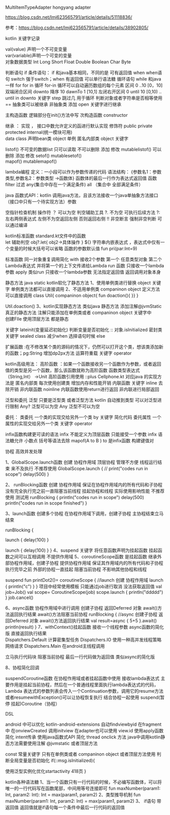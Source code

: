 MultiItemTypeAdapter hongyang adapter

https://blog.csdn.net/lmj623565791/article/details/51118836/

 参考：https://blog.csdn.net/lmj623565791/article/details/38902805/

 kotlin 关键字记录

 val(value) 声明一个不可变变量  
 var(variable)声明一个可变的变量  
 对象数据类型 Int Long Short Float Double Boolean Char Byte  

判断语句
 if  条件语句： if 和java基本相同，不同的是 可有返回值
 when   when语句 switch  强于switch；when 有返回值 可以单行语法糖
 循环语句
  while  和java一样
  for  for in 循环
for-in 循环可以自动遍历数组的每个元素
  区间
 0 ..10 [0，10] 双端闭合区间   downto 降序 10 dawnTo 1 [10,1]
 左闭右开区间 0 until 10  [0,10)
   ..  until in downto
关键字 step  跳过几 用于循环
判断对象或者字符串是否相等使用==
抽象类可以被继承 非抽象类  添加 open 关键字进行继承 
 
主构造函数   逻辑部分在init{}方法中写
次构造函数 constructor

继承 ： 实现 ，
接口中数允许定义的函进行默认实现
修饰符 public  private  protected internal(统一模块可用)  
data class 声明bean类
object 单例    匿名内部类 object 关键字

listof()  不可变的数据list 只可以读取 不可以删除 添加 修改
mutablelistof()    可以删除 添加 修改
setof() 
mutablesetof()  
mapof() 
mutablemapof()


lambda编程
定义：一小段可以作为参数传递的代码
语法结构： {参数名1：参数类型,参数名2：参数类型 ->函数体}  函数体的最后一行作为表达式返回值
函数 filter 过滤
any(集合中存在一个满足条件) 
all （集合中 全部满足条件）
 
java 函数式API：kotlin 调用java方法，且该方法接收一个java单抽象方法接口（接口中只有一个待实现方法）参数


空指针检查机制  操作符 ？ 可以为空 
判空辅助工具 ?.  不为空 可执行后续方法
?:   左右两侧表达式  左侧不为空返回左侧 否则返回右侧
!! 非空断言 强制非空判断 可以通过编译 


kotlin标准函数 standard.kt文件中的函数  
let 辅助判空 obj?.let{
obj2->具体操作
}
${} 字符串内嵌表达式 ，表达式中仅有一个变量的时候大括号可以省略
函数的参数默认值 fun pri(par:Int=9)

标准函数  同一对象重复调用简化
with 接收2个参数 第一个 任意类型对象 第二个Lambda表达式  并将第一个的上下文传递给Lambda
run 函数 只接收一个lambda参数 
apply  类似run  只接收一个lambda参数  无法指定返回值 返回调用对象本身



静态方法 java  static 
kotlin软化了静态方法 1、使用单例类进行替换 object 关键字 单例类方法都可以直接调用
                   2、不适用单例类   companinon object 定义方法 可以直接调用
class Util{
companinon object{
fun doaction(){
}}
}

Util.doaction()
3、kotlin实现静态方法   类似java 静态方法  添加注解@jvmStatic 真正的静态方法 注解只能添加在单例类或者 companinon object
关键字中  
创建FIle 使用顶层方法  都是静态

关键字 lateinit(变量延迟初始化) 
判断变量是否初始化 :: 对象.isInitialized
密封类关键字 sealed class 减少when 选择语句时候 else

 扩展函数  :在不修改某个类的源码的情况下，仍然可以打开这个类，想该类添加新的函数；pg:String 增加dp2px方法
 运算符重载 关键字 operator

kotlin高级用法：
高阶函数 ：如果一个函数接收另一个函数作为参数，或者返回值的类型是另一个函数，那么该函数就称为高阶函数
函数类型表达式 （String,Int） ->Unit
高阶函数引用使用 ::plus
Cellphone.kt
对应java 的实现方法是 匿名内部类 每次使用创建类 增加内存和性能开销
内联函数 关键字 inline 去除开销  非内联函数 noinline 
内联函数使用return进行返回  非内联进行局部返回




泛型和委托
泛型 只要是泛型类 或者泛型方法 kotlin 自动推到类型  可以对泛型进行限制 
Any? 泛型可以为空  Any 泛型不可以为空

委托： 类委托 一个类的实现交给另外一个类  by 关键字 简化代码
      委托属性  一个属性的实现交给另外一个类 关键字 operator

infix函数构建更可读的语法
infix 不能定义为顶层函数  只能接受一个参数 
infix 语法糖允许 小数点 括号等语法去除
mapof(A to B ) to 是infix函数 构建键值对

协程 高效并发处理

1、GlobalScope.launch函数 创建 协程作用域   顶层协程 管理不方便 线程运行结束 来不及执行  不推荐使用
GlobalScope.launch {
//        print("codes run in scope")
delay(500)
}

2、 runBlocking函数 创建 协程作用域 保证在协程作用域内的所有代码和子协程没有完全执行完之前一直阻塞当前线程 挂起协程和线程 实际使用影响性能 不推荐使用  测试用
runBlocking {
println("codes run in scope")
delay(500)
println("codes run in scope finished")
}

3、launch函数 创建多个协程  在协程作用域下调用，创建子协程 主协程结束立马结束

runBlocking {

launch {
delay(100)
}

launch {
            delay(100)
        }
    }
4、suspend 关键字 将任意函数声明为挂起函数 挂起函数之间可以互相调用 不提供作用域
5、coroutineScope函数 是挂起函数    继承外部协程作用域，创建子协程 提供协程作用域
保证其作用域内的所有代码和子协程执行完毕之前 外部的协程一直挂起
阻塞当前协程 不影响其他协程和线程

suspend fun printDot2()= coroutineScope {
//launch    创建 协程作用域
launch {
println("c")
}
}
项目中经常使用模板  只能通过job进行取消 没法获取返回值
val job=Job()
val scope= CoroutineScope(job)
scope.launch {
println("ddddd")
}
job.cancel()

6、async函数 协程作用域中进行调用 创建子协程 返回Deferred 对象  await()方法返回执行结果  await()方法阻塞当前协程
runBlocking {
//async 创建子协程 返回Deferred 对象  await()方法返回执行结果
val result=async {
5+5
}.await()
println(result)
}
7、withContext()挂起函数 接收一个线程参数  async函数的简化版 直接返回执行结果    
Dispatchers.Default 计算密集型任务
Dispatchers.IO  使用一种高并发线程策略 网络请求
Dispatchers.Main 在android主线程调用

立马执行代码块 阻塞当前协程 最后一行代码做为返回值 类似async的简化版

8、协程简化回调 

suspendCoroutine函数 在协程作用域或者挂起函数中使用 接收lambda表达式 主要作用是挂起当前协程，然后在一个普通线程里面执行lambda表达式的代码，Lambda
表达式的参数列表会传入一个Continuation参数，调用它的resume方法或者resumewithException()可以让协程恢复执行 结合协程一起使用
suspend(暂停 挂起)Coroutine（协程）


DSL

android 中可以优化
kotlin-android-extensions 自动findviewbyid
在fragment中 在onviewCreated 调用initview 
在adapter也可以使用 view.id
使用apply函数简化 intent传承
使用java函数式API 简化 thread  onclick 方法
java中调用kotlin静态方法需要使用注解 @jvmstatic 或者顶层方法

const 常量关键字  只有在单例类或者 companinon object 或者顶层方法使用
判断全局变量是否初始化 if(::msg.isInitialized){

使用泛型实例化优化startactivity  418页
                    }

kotlin各种语法糖
1、当一个函数只有一行代码的时候，不必编写函数体，可以将唯一的一行代码写在函数尾部，中间用等号连接即可
fun maxNumber(param1: Int, param2: Int): Int = max(param1, param2)
2、类型推导机制
fun maxNumber(param1: Int, param2: Int) = max(param1, param2)
3、 if语句 带返回值  返回值就是if语句每一个条件中最后一行代码的返回值
